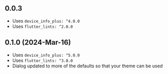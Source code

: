 ## 0.0.3

* Uses `device_info_plus: ^4.0.0`
* Uses `flutter_lints: ^2.0.0`

## 0.1.0 (2024-Mar-16)

* Uses `device_info_plus: ^5.0.0`
* Uses `flutter_lints: ^3.0.0`
* Dialog updated to more of the defaults so that your theme can be used

